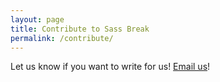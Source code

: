 ```yaml
---
layout: page
title: Contribute to Sass Break
permalink: /contribute/
---
```


Let us know if you want to write for us! [Email us](mailto:sassbreak@gmail.com)!